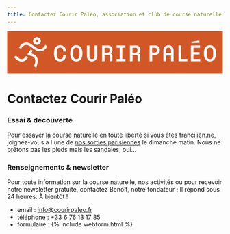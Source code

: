 ```yaml
---
title: Contactez Courir Paléo, association et club de course naturelle et minimaliste
---
```

![Courir Paleo](/assets/images/Logo-Courir-Paleo-long-orange-1200px.png)
# Contactez Courir Paléo

### Essai & découverte
Pour essayer la course naturelle en toute liberté si vous êtes francilien.ne, joignez-vous à l'une de [nos sorties parisiennes](/sorties) le dimanche matin. Nous ne prêtons pas les pieds mais les sandales, oui...

### Renseignements & newsletter
Pour toute information sur la course naturelle, nos activités ou pour recevoir notre newsletter gratuite, contactez Benoît, notre fondateur&nbsp;; ll répond sous 24 heures. À bientôt&nbsp;!
- email&nbsp;: <a href="mailto:info@courirpaleo.fr">info@courirpaleo.fr</a>
- téléphone&nbsp;: +33 6 76 13 17 85
- formulaire&nbsp;:
{% include webform.html %}

